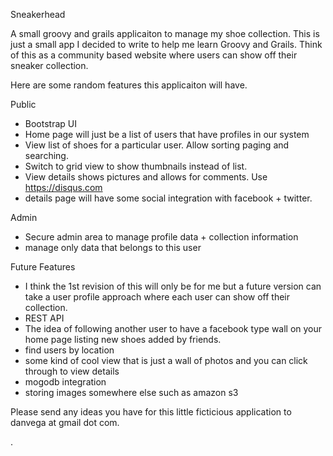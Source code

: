 Sneakerhead

A small groovy and grails applicaiton to manage my shoe collection. This is just a small app I decided to write to help me learn Groovy and Grails. Think of this as a community based website where users can show off their sneaker collection.

Here are some random features this applicaiton will have. 

Public 
 + Bootstrap UI
 + Home page will just be a list of users that have profiles in our system
 + View list of shoes for a particular user. Allow sorting paging and searching.
 + Switch to grid view to show thumbnails instead of list.
 + View details shows pictures and allows for comments. Use https://disqus.com
 + details page will have some social integration with facebook + twitter. 

Admin
 + Secure admin area to manage profile data + collection information
 + manage only data that belongs to this user

Future Features

- I think the 1st revision of this will only be for me but a future version can take a user profile approach where each
user can show off their collection. 
- REST API 
- The idea of following another user to have a facebook type wall on your home page listing new shoes added by friends.
- find users by location
- some kind of cool view that is just a wall of photos and you can click through to view details
- mogodb integration
- storing images somewhere else such as amazon s3

Please send any ideas you have for this little ficticious application to danvega at gmail dot com.

.
